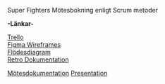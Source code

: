 Super Fighters Mötesbokning enligt Scrum metoder<br>

<b>-Länkar-</b><br>

<a href="https://trello.com/b/oBQNzCpw/gruppexamination-motesbokning">Trello</a><br>
<a href="https://www.figma.com/design/u2oJF4qSdd8layaegpsW3j/SuperFighters?node-id=101-10072&p=f&t=DQE39K9ZomoRzQOo-0">Figma Wireframes</a><br>
<a href="https://lucid.app/lucidspark/b5a8063f-0581-464f-871b-c0a6fdf41462/edit?invitationId=inv_dad1fe52-686b-4696-919e-e16a4b9dadfd&page=0_0#">Flödesdiagram</a><br>
<a href="https://docs.google.com/document/d/1TW2IobJyXaTGO9q2rLS5bXlscR9mKqmESJMDHP3T-HE/edit?usp=sharing">Retro Dokumentation</a><br>

<a href="https://docs.google.com/document/d/1Q2tUTH5n6Whfj4vNo_ITo5xSVuOMxv4yfisB68AVSnU/edit?hl=sv&tab=t.0">Mötesdokumentation</a>
<a href="https://prezi.com/view/lJyZH3vvlp9DLWoB3iU0/">Presentation</a>

